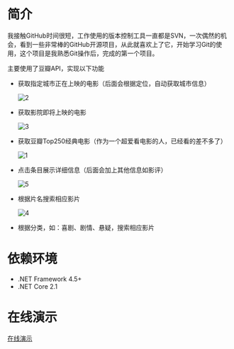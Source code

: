 # 简介

我接触GitHub时间很短，工作使用的版本控制工具一直都是SVN，一次偶然的机会，看到一些非常棒的GitHub开源项目，从此就喜欢上了它，开始学习Git的使用，这个项目是我熟悉Git操作后，完成的第一个项目。

主要使用了豆瓣API，实现以下功能

- 获取指定城市正在上映的电影（后面会根据定位，自动获取城市信息）

  ![2](https://i.loli.net/2018/09/27/5bac4edeb2b05.png)

- 获取影院即将上映的电影

  ![3](https://i.loli.net/2018/09/27/5bac4f1f8a3a1.png)

- 获取豆瓣Top250经典电影（作为一个超爱看电影的人，已经看的差不多了）

  ![1](https://i.loli.net/2018/09/27/5bac4f11daefb.png)

- 点击条目展示详细信息（后面会加上其他信息如影评）

  ![5](https://i.loli.net/2018/09/27/5bac4f1c40849.png)

- 根据片名搜索相应影片

  ![4](https://i.loli.net/2018/09/27/5bac4f2188134.png)

- 根据分类，如：喜剧、剧情、悬疑，搜索相应影片



# 依赖环境

- .NET Framework 4.5+
-  .NET Core 2.1

# 在线演示
[在线演示](http://120.78.170.214:8087/Movie)
